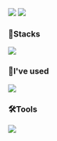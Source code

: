 <img src="https://Waving.vercel.app/api?type=wave&color=auto&height=300&section=header&text=capsule%20render&fontSize=90" />

  <a href="링크" target="_blank">
    <img src="https://img.shields.io/badge/Notion-#000000?style=for-the-badge&logo=Notion&logoColor=white">
  </a>
<div align="left">
<h3>💪Stacks</h3>
<img src="https://img.shields.io/badge/html5-E34F26?style=for-the-badge&logo=html5&logoColor=white">
</div>

<div align="left">
<h3>🌱I've used</h3>
<img src="https://img.shields.io/badge/apache-D22128?style=for-the-badge&logo=apache&logoColor=white">
</div>

<div align="left">
<h3>🛠️Tools</h3>
<img src="https://img.shields.io/badge/github-181717?style=for-the-badge&logo=github&logoColor=white">
</div>

